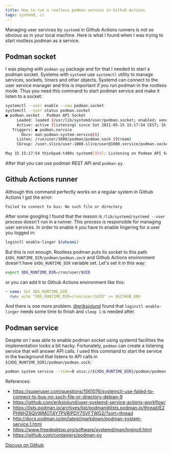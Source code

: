 ```yaml
---
title: How to run a rootless podman service in Github Actions
tags: systemd, ci
---
```

Managing user services by `systemd` in Github Actions runners is not so obvious as in your local
machine. Here is what I found when I was trying to start rootless podman as a service.

## Podman socket

I was playing with `podman-py` package and for that I needed to start a podman socket. Systems with
`systemd` use `systemctl` utility to manage services, sockets, timers and other objects. Systemd can
connect to the user service manager and this is important if you run podman in the rootless mode.
Thus you need this command to start podman service and make it listen to a socket:

```sh
systemctl --user enable --now podman.socket
systemctl --user status podman.socket   
● podman.socket - Podman API Socket
     Loaded: loaded (/usr/lib/systemd/user/podman.socket; enabled; vendor preset: enabled)
     Active: active (listening) since Sat 2021-05-15 15:17:54 CEST; 1h 10min ago
   Triggers: ● podman.service
       Docs: man:podman-system-service(1)
     Listen: /run/user/1000/podman/podman.sock (Stream)
     CGroup: /user.slice/user-1000.slice/user@1000.service/podman.socket

May 15 15:17:54 thinkpad-t480s systemd[959]: Listening on Podman API Socket
```

After that you can use podman REST API and `podman-py`.

## Github Actions runner

Although this command perfectly works on a regular system in Github Actions I got the error:

```text
Failed to connect to bus: No such file or directory
```

After some googling I found that the reason is `/lib/systemd/systemd --user` process doesn't run in
a runner. This process is responsible for managing user services. In order to enable it you have to
enable lingering for a user you logged in:

```sh
loginctl enable-linger $(whoami)
```

But this is not enough. Rootless podman puts its socket to this path
`$XDG_RUNTIME_DIR/podman/podman.sock` and Github Actions environment doesn't have `$XDG_RUNTIME_DIR`
variable set. Let's set it in this way:

```sh
export XDG_RUNTIME_DIR=/run/user/$UID
```

or you can add it to Github Actions environment like this:

```yaml
- name: Set XDG_RUNTIME_DIR
  run: echo "XDG_RUNTIME_DIR=/run/user/$UID" >> $GITHUB_ENV
```

And there is one more problem. [@eriksjolund](https://github.com/eriksjolund) found that
`loginctl enable-linger` needs some time to finish and `sleep 1` is needed after.

## Podman service

Despite on I was able to enable podman socket using systemd facilities the implementation looks a
bit hacky. Fortunately, `podman` can create a listening service that will answer API calls. I used
this command to start the service in the background that listens to API calls in
`${XDG_RUNTIME_DIR}/podman/podman.sock`:

```sh
podman system service --time=0 unix://${XDG_RUNTIME_DIR}/podman/podman.sock &
```

References:

* <https://superuser.com/questions/1561076/systemctl-use-failed-to-connect-to-bus-no-such-file-or-directory-debian-9>
* <https://github.com/eriksjolund/user-systemd-service-actions-workflow/>
* <https://lists.podman.io/archives/list/podman@lists.podman.io/thread/E2PHNHZ6QVWMOT4Y7PVRIPDY7SVFTWG2/?sort=thread>
* <http://docs.podman.io/en/latest/markdown/podman-system-service.1.html>
* <https://www.freedesktop.org/software/systemd/man/loginctl.html>
* <https://github.com/containers/podman-py>

[Discuss on Github](https://github.com/quarckster/blog.misharov.pro/discussions/14)
